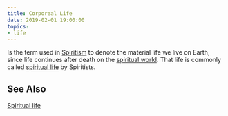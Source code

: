```yaml
---
title: Corporeal Life
date: 2019-02-01 19:00:00
topics:
- life
---
```


Is the term used in [Spiritism](/spiritism) to denote the material life we live
on Earth, since life continues after death on the [spiritual
world](../spiritual-world). That life is commonly called [spiritual
life](../spiritual-life) by Spiritists.

## See Also
[Spiritual life](../spiritual-life)
